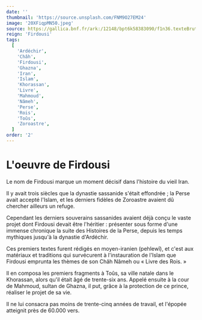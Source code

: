```yaml
---
date: ''
thumbnail: 'https://source.unsplash.com/FNM9O27EM24'
image: '20XFiqpMN50.jpeg'
source: https://gallica.bnf.fr/ark:/12148/bpt6k58383090/f1n36.texteBrut
reign: 'Firdousi'
tags:
  [
    'Ardéchir',
    'Châh',
    'Firdousi',
    'Ghazna',
    'Iran',
    'Islam',
    'Khorassan',
    'Livre',
    'Mahmoud',
    'Nâmeh',
    'Perse',
    'Rois',
    'Toûs',
    'Zoroastre',
  ]
order: '2'
---
```


# L'oeuvre de Firdousi

Le nom de Firdousi marque un moment décisif dans l'histoire du vieil Iran.

Il y avait trois siècles que la dynastie sassanide s'était effondrée ; la Perse avait accepté l'Islam, et les derniers fidèles de Zoroastre avaient dû chercher ailleurs un refuge.

Cependant les derniers souverains sassanides avaient déjà conçu le vaste projet dont Firdousi devait être l'héritier : présenter sous forme d'une immense chronique la suite des Histoires de la Perse, depuis les temps mythiques jusqu'à la dynastie d'Ardéchir.

Ces premiers textes furent rédigés en moyen-iranien (pehlewî), et c'est aux matériaux et traditions qui survécurent à l'instauration de l'Islam que Firdousi emprunta les thèmes de son Châh Nâmeh ou « Livre des Rois. »

Il en composa les premiers fragments à Toûs, sa ville natale dans le Khorassan, alors qu'il était âgé de trente-six ans. Appelé ensuite à la cour de Mahmoud, sultan de Ghazna, il put, grâce à la protection de ce prince, réaliser le projet de sa vie.

Il ne lui consacra pas moins de trente-cinq années de travail, et l'épopée atteignit près de 60.000 vers.
